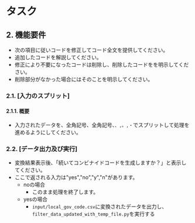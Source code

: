 # タスク

## 2. 機能要件
- 次の項目に従いコードを修正してコード全文を提供してください。
- 追加したコードを解説してください。
- 修正により不要になったコードは削除し、削除したコードをを明示してください。
- 削除部分がなかった場合にはそのことを明示してください。

### 2.1. [入力のスプリット]

#### 2.1.1. 概要
- 入力されたデータを、全角記号、全角記号、`、,。,・`でスプリットして処理を進めるようにしてください。

### 2.2. [データ出力及び実行]
- 変換結果表示後、「続いてコンビナイドコードを生成しますか？」と表示してください。
- ここで返される入力は"yes","no","y","n"があります。
  - noの場合
    - このまま処理を終了します。
  - yesの場合
    - `input/local_gov_code.csv`に変換されたデータを出力し、`filter_data_updated_with_temp_file.py`を実行する
